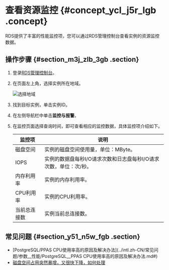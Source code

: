 # 查看资源监控 {#concept_ycl_j5r_lgb .concept}

RDS提供了丰富的性能监控项，您可以通过RDS管理控制台查看实例的资源监控数据。

## 操作步骤 {#section_m3j_zlb_3gb .section}

1.  登录[RDS管理控制台](https://rds.console.aliyun.com/)。
2.  在页面左上角，选择实例所在地域。

    ![选择地域](http://static-aliyun-doc.oss-cn-hangzhou.aliyuncs.com/assets/img/7814/156894664836543_zh-CN.png)

3.  找到目标实例，单击实例ID。
4.  在左侧导航栏中单击**监控与报警**。
5.  在监控页面选择查询时间，即可查看相应的监控数据，具体监控项介绍如下。

    |监控项|说明|
    |---|--|
    |磁盘空间|实例的磁盘空间使用量，单位：MByte。|
    |IOPS|实例的数据盘每秒I/O请求次数和日志盘每秒I/O请求次数，单位：次/秒。|
    |内存利用率|实例的内存利用率。|
    |CPU利用率|实例的CPU利用率。|
    |当前总连接数|实例当前总连接数。|


## 常见问题 {#section_y51_n5w_fgb .section}

-   [PostgreSQL/PPAS CPU使用率高的原因及解决办法](../intl.zh-CN/常见问题/参数__性能/PostgreSQL__PPAS CPU使用率高的原因及解决办法.md#)
-   [磁盘空间占用突然暴增，又很快下降，如何处理](https://help.aliyun.com/knowledge_detail/44482.html)


